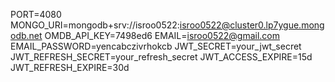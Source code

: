 PORT=4080
MONGO_URI=mongodb+srv://isroo0522:isroo0522@cluster0.lp7ygue.mongodb.net
OMDB_API_KEY=7498ed6
EMAIL=isroo0522@gmail.com
EMAIL_PASSWORD=yencabczivrhokcb
JWT_SECRET=your_jwt_secret
JWT_REFRESH_SECRET=your_refresh_secret
JWT_ACCESS_EXPIRE=15d
JWT_REFRESH_EXPIRE=30d

